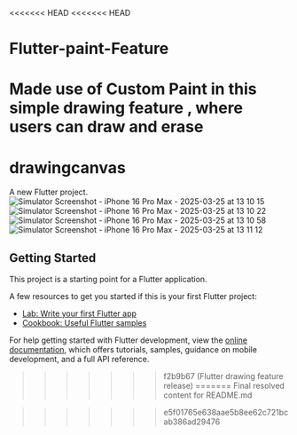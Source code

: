 <<<<<<< HEAD
<<<<<<< HEAD
# Flutter-paint-Feature
Made use of Custom Paint in this simple drawing feature , where users can draw and erase 
=======
# drawingcanvas

A new Flutter project.
![Simulator Screenshot - iPhone 16 Pro Max - 2025-03-25 at 13 10 15](https://github.com/user-attachments/assets/357abd85-067c-4bfe-9808-a16f812e24ab)
![Simulator Screenshot - iPhone 16 Pro Max - 2025-03-25 at 13 10 22](https://github.com/user-attachments/assets/dd121bf3-7eb2-4c9e-966c-3ea692161406)
![Simulator Screenshot - iPhone 16 Pro Max - 2025-03-25 at 13 10 58](https://github.com/user-attachments/assets/961a0304-6f08-4eec-83b3-b3354081378f)
![Simulator Screenshot - iPhone 16 Pro Max - 2025-03-25 at 13 11 12](https://github.com/user-attachments/assets/b6b88b81-be94-453d-9b3d-20a0fe23cb76)

## Getting Started

This project is a starting point for a Flutter application.

A few resources to get you started if this is your first Flutter project:

- [Lab: Write your first Flutter app](https://docs.flutter.dev/get-started/codelab)
- [Cookbook: Useful Flutter samples](https://docs.flutter.dev/cookbook)

For help getting started with Flutter development, view the
[online documentation](https://docs.flutter.dev/), which offers tutorials,
samples, guidance on mobile development, and a full API reference.
>>>>>>> f2b9b67 (Flutter drawing feature release)
=======
Final resolved content for README.md

>>>>>>> e5f01765e638aae5b8ee62c721bcab386ad29476
